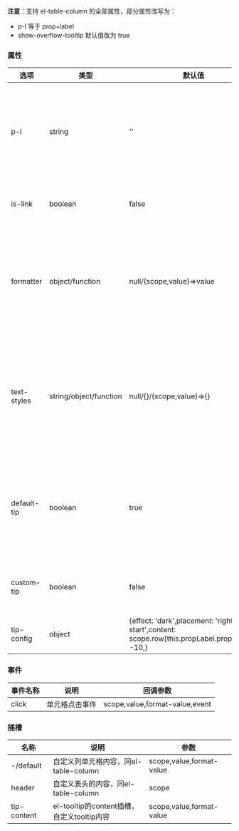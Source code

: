 **注意**：支持 el-table-column 的全部属性，部分属性改写为：

- p-l 等于 prop+label
- show-overflow-tooltip 默认值改为 true

### 属性

| 选项          | 类型                     | 默认值                                                                                            | 说明                                                            |
|-------------|------------------------|------------------------------------------------------------------------------------------------|---------------------------------------------------------------|
| p-l         | string                 | ''                                                                                             | prop 和 label 的简写，需要用英文逗号分隔，原生的 prop 和 label 优先级更高             |
| is-link     | boolean                | false                                                                                          | 是否为链接展示，修改了单元格样式                                              |
| formatter   | object/function        | null/(scope,value)=>value                                                                      | 内容转换，支持对象字面量形式进行简单转换，或以函数形式进行更复杂的自定义                          |
| text-styles | string/object/function | null/{}/(scope,value)=>{}                                                                      | 自定义单元格样式，支持对象字面量、函数形式、字符串3种形式，只要符合style属性要求即可                 |
| default-tip | boolean                | true                                                                                           | show-overflow-tooltip 默认值改为了true，如果要取消该行为，设置default-tip=false |
| custom-tip  | boolean                | false                                                                                          | 是否启用自定义tooltip，默认不启用，                                         |
| tip-config  | object                 | {effect: 'dark',placement: 'right-start',content: scope.row[this.propLabel.prop],offset: -10,} | el-tooltip的配置项                                                |

### 事件

| 事件名称  | 说明      | 回调参数                           |
|-------|---------|--------------------------------|
| click | 单元格点击事件 | scope,value,format-value,event |

### 插槽

| 名称          | 说明                                | 参数                       |
|-------------|-----------------------------------|--------------------------|
| -/default   | 自定义列单元格内容，同el-table-column        | scope,value,format-value |
| header      | 自定义表头的内容，同el-table-column         | scope                    |
| tip-content | el-tooltip的content插槽，自定义tooltip内容 | scope,value,format-value |
